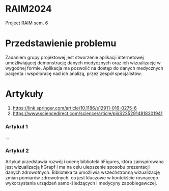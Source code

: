 # RAIM2024
Project RAIM sem. 6
# Przedstawienie problemu
Zadaniem grupy projektowej jest stworzenie aplikacji internetowej umożliwiającej demonstrację danych medycznych oraz ich wizualizację w wygodnej formie. 
Aplikacja ma pozwolić na dostęp do danych medycznych pacjenta i współpracę nad ich analizą, przez zespół specjalistów.
# Artykuły
1. https://link.springer.com/article/10.1186/s12911-016-0275-6
2. https://www.sciencedirect.com/science/article/pii/S2352914818301941
### Artykuł 1
...
### Artykuł 2
Artykuł przedstawia rozwój i ocenę biblioteki hFigures, która zainspirowana jest wizualizacją hGrapf i ma na celu ulepszenie sposobu prezentacji danych zdrowotnych. Biblioteka ta umożliwia wszechstronną wizualizację zmian pomiarów zdrowotnych, co jest kluczowe w kontekście rosnącego wykorzystania urządzeń samo-śledzących i medycyny zapobiegawczej.


